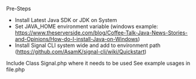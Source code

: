 Pre-Steps

 - Install Latest Java SDK or JDK on System
 - Set JAVA_HOME environment variable (windows example: https://www.theserverside.com/blog/Coffee-Talk-Java-News-Stories-and-Opinions/How-do-I-install-Java-on-Windows)
 - Install Signal CLI system wide and add to environment path (https://github.com/AsamK/signal-cli/wiki/Quickstart)

Include Class Signal.php where it needs to be used
See example usages in file.php
